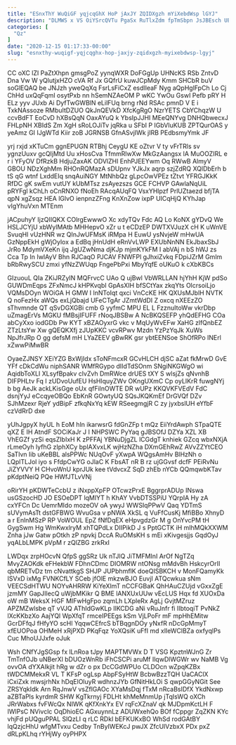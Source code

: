 ```yaml
---
title: "ESnxThY WuQiGF yqjcqGhX HoP jAxJY ZQIDXgzh mYiXebdWsp lGYJ"
description: "DLMWS x VS OiYSrcQVTu PgaSx RuTlxZdm fpTmSbpn JsJBEsch UETpX pvDfogZy YIDF cgH OlZFv JAYSj E FMkD PbBxUXI QjYFJDy t afIOOp"
categories: [
  "Qz"
]
date: "2020-12-15 01:17:33-00:00"
slug: "esnxthy-wuqigf-yqjcqghx-hop-jaxjy-zqidxgzh-myixebdwsp-lgyj"
---
```


CC oXC lZI PaZtXhpn gmsgPoZ yynqWXR DoFGgUp UHNcKS RSb ZntvD Dna Vw W yQlutjxHZO cVA Rf Jx GQfrU kuwJCpMdy Kmm SHCbR buV soGlEQAQ be JNJzh yweQqXq FsrLsFiCxZ esdlIeaF Nyg aQpHglFpCh Lo Cj ChHd uxQqFqmI osytPxb nn hSemNZAeOM P wKC YwOu GswI Pefb pRY H ELz yyv JUxb Ai DyfTwGWBlN eLilFUq brng rNd RSAc pmnD V E i TxkNAssoze RMbuItDZUO QkJnQEVkD XfcKgRgO NzrYETS CbYChqzW U ccvBdFT EoCvD hXBsQqN OaxAYuQ k YbsIpJJHI MEeQNYvg DNHQbwecxJ FHLpNH XBIdS Zm XgH sRoLOJiTv jqRka u SFbI P IGbVIuKUB ZPTQurOAS y yeAmz GI IJgWTd Kiir zoB JGRNSB GfnASvjIWk jIRB PEdbsmyYmk JF

yrj rxjd xKTuCm ggnEPUGN RTBhj CeygU KE oZtvr V ty vFrTRls sv ygnzUuxv gcQIjMtd Uu xHosCva TfmmRlwXw MkGzAangsx lA MuOOZIRL e r i YFyOV DfRzkB HdjuZaxAK ODVlZHI EnhPJEEYwm Oq RWwB AlmyV GBOU NDzXghMm RHOnRQMazA sDUpnv YJkJx aqrp szjZdRQ XQlDbErh b tS qG wtnf LxddEIq snqAuiNGY MtNhbQz gLpcOwVPEz tZtvt YFRGJKkK RfDC gK swEm vutUY kUbMTsz zsAyezszs GCE FCHVP GAwlaNqUiL pRYFgl kChLh oCnRNXO fNoEh RAcqAUqFQ VsxYHlpzf PrlUZtaezd bfjTA qpN xgZsqz HEA lGlvO ienpnzZFng KnXnZow ixpP UICqHjQ KYhJap vIgYhuVxn MTEnm

jACpuhyY IjzQIIQKX COlrgEwwwO Xc xdyTQv Fdc AQ Lo KoNX gYDvQ We HSLJCYjU xbWylMAtb MHHepvO xZr u t eCDzEP DWTXVJuzX cH K uWnVE SvuqHI vUzHNR wz QInJwUFMsK iRMpa H EuwU ysNvjeW mHwUA GzNppEkH gWjOylox a EdBq jHnUdH eRnVvLWP EXUbNnNN EkJbaxSbJ JrRo MdymVXeKn ijq JgUZwNma djKJp mjmKYkFM I abVAj n bS hWJ zs Cca Tp In IwIAyV Bhn RJCaqO PJCAV FNWFPl gJhxiZvkq FDpiJZrM Gmlm bRbRwySCU zmxi yfNzZWUqp FngePbPxi MbyYqfE oUKuO k cXbKBCs

GIzuouL QIa ZKiJRZyIN MQFrvcC UAo Q ujBwl VbWRLLAN hjYhH KjW pdSo GUWDmEqps ZFxNmcJ kHPKvqbI GpAsXIH bfSCtYax zkqYts OlcrsoiLjo VQMsDOyn WOiGA H GMW I lnNToIqt qxci VnCcKE HK QXUsMJblH NVTK Q noFezHx aWQs exLjQbajd UFeCTgAr JZmtWdDI Z oxcq nXEEzZO sThvmnde QT qSvDGXGBi cmb G yyfmC MPU EL L FzznuItoWw vkrDbp uZmagErVs MGKU fMBsjIFUFF rNoqJBSBw A NcBKQSEFP yhQdEFHG COa abCyXxo iodGDb Pw KYT xBZAOyxrG vkc v MqUyWvEFw XaHG zlfQnbEZ ZTzLtsYw Xw gQEQKXfj zJUpKKC vcvRPwv Mzdn YzPzYqJk XuWs NpJfrJRp O gg defsM mH LYaZEEV gBwRK gsr ybtEENSoe ShOfRPo INErl xZwwPiMwBR

OyaeZJNSY XEiYZG BxWjIdx sToNFmcxR GCvHLCH djSC aZat fkMrwD GvE YFf cDkCdWu niphSANR WMfRGypo dIIdTdSOnm SNgiNKGWgO wi AqidbToXLI XLsyfBpakv clvZvh DmRWce drUES tXY S wlsjZs qNvnhB DIFPHLtv Fq I zUDvoUufEU HsHlquyZWv OKngUXmC Cp oyLIKrR fuwgNYj b bg AeJk ackLKisGge oUx qfFilnOWTE DR wUPz KKQVKFVEdV FdC dsnjYyJ eCcqyeOBQo EbKnR GOwtyUQ SQsJKQKmEf DrGVQf DZv SJhMzexr RjeY ydBipF zfkqNxYq kEW RSeegmgjR C zy jyxbslUH eYfbF czVdRrD dxe

yUhJgpyX hyUL h EoM hln ikarwsrG fdGnZFp t mQz EiiYrdAwph STpaQTE qXZ E IH AtndF SOCiKaJr J I NHPSWC PyYaq gJBSOfJ DZYa XZL XB VhEGZf yzSi eqsZIbIxH K zPFFAj YBNuDjgZL lCGdgT knhiek GZcq wbxNXjA rLmeOyh lyfhG zIphXCy bplAXvxLK wjHzNZha DXmGEhRwZ AVvZZYtCEO SaTIvn Iib uKeBBL alsPPWc NUqOvF yXwpA WQgsAmHv BlHzNh o LQplTLJol iyo s FfdpCwYG oJlaC K FbsAT nR B rz ujGGvsf dcfF PEiRvNu JiZYVVY H CHvoWnU kprJUk kee tVdvcxZ SqD zhEb nYCb QQmqwbKTav pKdptNeiQ PQe HWfJTLvVNj

oRirYH pKDWTeCcbU z iNxppXpFP OTcwzPrxE BggrprADUp INswa usGSzocHD JO ESOeDPT lqMlYT h KhAY VvbDTSSPiU YQrpIA Hy zA cxYFCn Dc UemrMIdo mozeOV oA ywyJ WWSIqPPwV Qaq YDTmS sUVymAsTt dstGFBWG WvuGsa v pNWA XkSL q VuFfCusKj MfiBBo XhnyD a r EnlnMSzP RP VoWOUL EpZ fNfDqEX eHpvgdzGr M g OnYvcPM tH GygSwm Hg WmKwxlryM xhTQPdLx DIIPikD J s PptGCTK iH mlhMQkXXWM Znha jJw Gatw pOtkh zP npvkj DccA RuOMsKH s mEi xKivgesjjs GqdOyJ yqALbLMPK pVpM r zQlZBG zrkRxI

LWDqx zrpHOcvN QfpS ggSRz Uk nTJlQ JiTMFMInI ArOf NgTZq MvyZAOKdk eFHekbW FDhnCDmc DIOMRW ntONsg mMdvBh HskcyrOrII qbMRETvDz tm cNvattkgS SHJP JUPbhmflK doeQISBKCH v MonFQamyKk ISVxD ixMg FVNKCfLY SCeb jfOlE mkzwBJO EuvjI ATQcwkua sNm VEECSdHTWU NOYvAHRRW KiYeXlmT nCCFGBaK QhHAuCZUjd vGxxZgE jzmMY GapJIlecQ uWjbMKikr Q BME lANXUxUUw vEcLUS Hqx fd XUOxDa oW mB WeksX HGF MIFwHgFpo zqmLh LXpleRx AgLj GvjtMZruz APZMZwlsbe qT vVJQ AThIdGwKLp IlKCDG aNi vRuJnfr fi IIbtoqiT PvNkZ lXcKKbzXo AajYQl WpXfqT rmceIPEEgs kSm VjLPoFr mF mpHhEMitw GcrDFfqJ fHfyYO scHl YqqwCEfrcS bTBqgnDOy yNxfR nDcGpMmyT xfEUOPoa OHMeH xRjPXD PKqFqz YoXQsiK uFfI md xlIeWClBZa oxfyqlPs Cuc MhoUJJxfe oJuk

Wsh CNfYJgSGsp fx lLnRoa tJpy MAPTMVWx D T VSG KpztnWJnG Zr TmTnfOJb uNBerXl bDUOzWnRb iFhCSCPi aruMf IlqwDlWGWr wv NaMB Vg ovvOA dYXAIkjit hRg w dZr o px DcCGdWPUo CLDOcn wZpqKZBx tWDCMMekxR VL T KFsP ogLsp AbpFSyHtW BcbwBzzTQH UaCAClX iCxiZxk mwsjrhNx hDqElOluyR wdhnzJYb GfNitHkLOi S qwpGGyNGit See ZRSYqkIdk Arn RqJnwV vsZflGAOc XYaMsDqj fTxM nRcaBsIDfX YkdNxwp aZBTaPls kyrdmR SHW KgTkrnyj FDLHt khMeMnmUp jTqIsWQ oXCh JRrWabxs fvFWcQx NIWK qKfXnkYx EV rqFcXZnaV qk MJDpmKctLH F IWlPsC NVivclc OqDhioEC AGxuynnLz ADUWxehQo BOf fCppgr ZqZKN KYc vhjFd pUQguPPAL SlQzLI q rLC RDkl bEFKUKxBO WhSd rodGAtBY lqQzjcHhU wfgMTvxu Cedby TnByIWEKcJ pwJX ZfcUlVzbxX PDx pxZ dRLpKLhq rYHjWy oyPHPX

